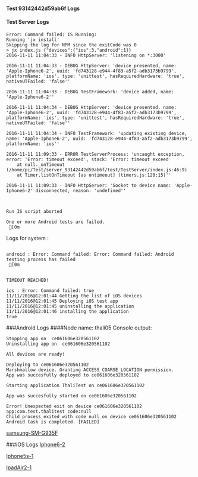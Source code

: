 #### Test 93142442d59ab6f Logs

#### Test Server Logs
```
Error: Command failed: IS Running:
Running 'jx install'
Skipping the log for NPM since the exitCode was 0
> jx index.js {"devices":{"ios":3,"android":1}}
2016-11-11 11:04:33 - INFO HttpServer: 'listening on *:3000'

2016-11-11 11:04:33 - DEBUG HttpServer: 'device presented, name: 'Apple-Iphone6-2', uuid: 'fd743128-e944-4f83-a5f2-adb3173b9799', platformName: 'ios', type: 'unittest', hasRequiredHardware: 'true', nativeUTFailed: 'false''

2016-11-11 11:04:33 - DEBUG TestFramework: 'device added, name: 'Apple-Iphone6-2''

2016-11-11 11:04:34 - DEBUG HttpServer: 'device presented, name: 'Apple-Iphone6-2', uuid: 'fd743128-e944-4f83-a5f2-adb3173b9799', platformName: 'ios', type: 'unittest', hasRequiredHardware: 'true', nativeUTFailed: 'false''

2016-11-11 11:04:34 - INFO TestFramework: 'updating existing device, name: 'Apple-Iphone6-2', uuid: 'fd743128-e944-4f83-a5f2-adb3173b9799', platformName: 'ios''

2016-11-11 11:09:33 - ERROR TestServerProcess: 'uncaught exception, error: 'Error: timeout exceed', stack: 'Error: timeout exceed
    at null._onTimeout (/home/pi/Test/server_93142442d59ab6f/test/TestServer/index.js:46:9)
    at Timer.listOnTimeout [as ontimeout] (timers.js:120:15)''

2016-11-11 11:09:33 - INFO HttpServer: 'Socket to device name: 'Apple-Iphone6-2' disconnected, reason: 'undefined''


 
Run IS script aborted
 
One or more Android tests are failed.
 [0m

```


Logs for system : 
```

android : Error: Command failed: Error: Command failed: Android testing process has failed
 [0m


TIMEOUT REACHED!

ios : Error: Command failed: true
11/11/2016@12:01:44 Getting the list of iOS devices 
11/11/2016@12:01:45 Deploying iOS test app 
11/11/2016@12:01:45 uninstalling the application 
11/11/2016@12:01:46 installing the application 
true

```
###Android Logs
####Node name: thali05
Console output:
```
Stopping app on  ce061606e320561102
Uninstalling app on  ce061606e320561102

All devices are ready!

Deploying to ce061606e320561102
Marshmallow device. Granting ACCESS_COARSE_LOCATION permission.
App was succesfully deployed to ce061606e320561102

Starting application ThaliTest on ce061606e320561102

App was succesfully started on ce061606e320561102

Error! Unexpected exit on device ce061606e320561102 app:com.test.thalitest code:null 
Child process exited with code null on device ce061606e320561102
Android task is completed. [FAILED]
```
[samsung-SM-G935F](https://github.com/ThaliTester/TestResults/blob/93142442d59ab6f__897_implemented_1__3__4__5_tasks_squid48/thali05_samsung-SM-G935F.md)


###iOS Logs
[Iphone6-2](https://github.com/ThaliTester/TestResults/blob/93142442d59ab6f__897_implemented_1__3__4__5_tasks_squid48/iOS_Iphone6-2.md)

[Iphone5s-1](https://github.com/ThaliTester/TestResults/blob/93142442d59ab6f__897_implemented_1__3__4__5_tasks_squid48/iOS_Iphone5s-1.md)

[IpadAir2-1](https://github.com/ThaliTester/TestResults/blob/93142442d59ab6f__897_implemented_1__3__4__5_tasks_squid48/iOS_IpadAir2-1.md)




